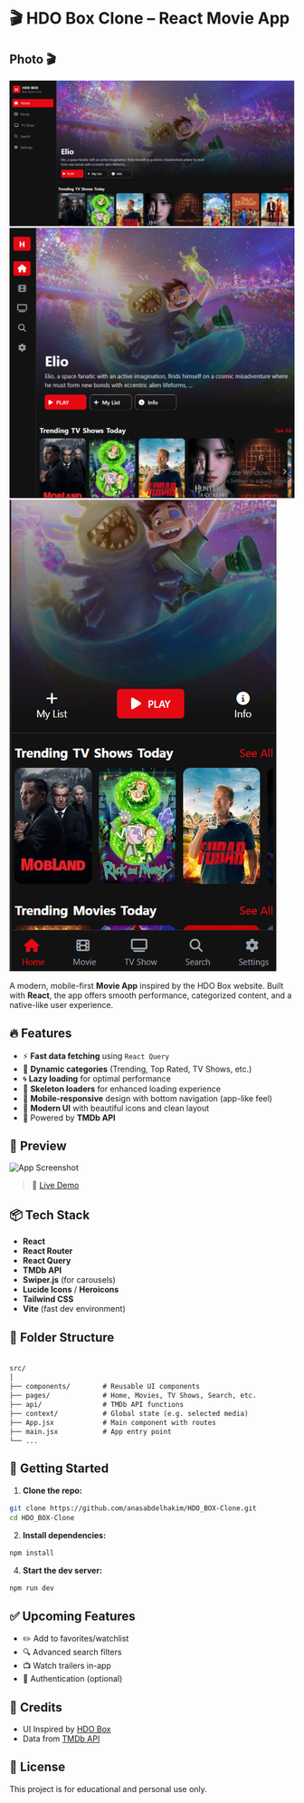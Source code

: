 
# 🎬 HDO Box Clone – React Movie App
## Photo 🎬
![image alt](https://github.com/anasabdelhakim/HDO_BOX-Clone/blob/main/public/Desktop-hdo.png?raw=true)
![image alt](https://github.com/anasabdelhakim/HDO_BOX-Clone/blob/main/public/Tablets-hdo.png?raw=true)
![image alt](https://github.com/anasabdelhakim/HDO_BOX-Clone/blob/main/public/Mobile-hdo.png?raw=true)

A modern, mobile-first **Movie App** inspired by the HDO Box website. Built with **React**, the app offers smooth performance, categorized content, and a native-like user experience.

## 🔥 Features

- ⚡ **Fast data fetching** using `React Query`
- 🧠 **Dynamic categories** (Trending, Top Rated, TV Shows, etc.)
- 🌀 **Lazy loading** for optimal performance
- 🧊 **Skeleton loaders** for enhanced loading experience
- 📱 **Mobile-responsive** design with bottom navigation (app-like feel)
- 🎨 **Modern UI** with beautiful icons and clean layout
- 🚀 Powered by **TMDb API**

## 📱 Preview

![App Screenshot](link-to-your-screenshot-or-demo.gif)

> 🔗 [Live Demo](https://hdo-box-clone.vercel.app/)

## 📦 Tech Stack

- **React**
- **React Router**
- **React Query**
- **TMDb API**
- **Swiper.js** (for carousels)
- **Lucide Icons** / **Heroicons**
- **Tailwind CSS**
- **Vite** (fast dev environment)

## 🚧 Folder Structure

```

src/
│
├── components/        # Reusable UI components
├── pages/             # Home, Movies, TV Shows, Search, etc.
├── api/               # TMDb API functions
├── context/           # Global state (e.g. selected media)
├── App.jsx            # Main component with routes
├── main.jsx           # App entry point
└── ...

````

## 🚀 Getting Started

1. **Clone the repo:**

```bash
git clone https://github.com/anasabdelhakim/HDO_BOX-Clone.git
cd HDO_BOX-Clone
````

2. **Install dependencies:**

```bash
npm install
```


4. **Start the dev server:**

```bash
npm run dev
```

## ✅ Upcoming Features

* ✏️ Add to favorites/watchlist
* 🔍 Advanced search filters
* 📺 Watch trailers in-app
* 🔐 Authentication (optional)

## 🙌 Credits

* UI Inspired by [HDO Box](https://hdobox.tv/)
* Data from [TMDb API](https://www.themoviedb.org/documentation/api)

## 📄 License

This project is for educational and personal use only.


